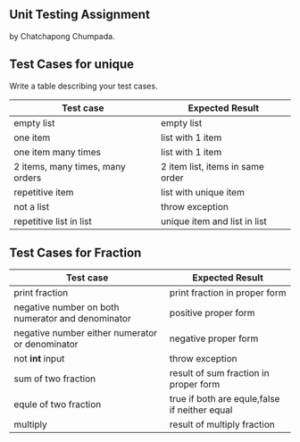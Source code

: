## Unit Testing Assignment

by Chatchapong Chumpada.


## Test Cases for unique

Write a table describing your test cases.

| Test case              |  Expected Result    |
|------------------------|---------------------|
| empty list             |  empty list         |
| one item               |  list with 1 item   |
| one item many times    |  list with 1 item   |
| 2 items, many times, many orders | 2 item list, items in same order  |
| repetitive item        |  list with unique item|
| not a list             |  throw exception |
| repetitive list in list | unique item and list in list|


## Test Cases for Fraction

| Test case              |  Expected Result    |
|------------------------|---------------------|
| print fraction             |  print fraction in proper form |
| negative number on both numerator and denominator| positive proper form |
| negative number either numerator or denominator | negative proper form|
| not __int__ input     |throw exception|
| sum of two fraction|result of sum fraction in proper form |
| equle of two fraction|true if both are equle,false if neither equal|
| multiply | result of multiply fraction|
